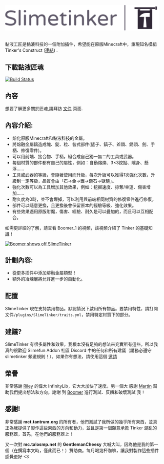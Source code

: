 <p align="center">
<img width="800" src="https://github.com/Sefiraat/SlimeTinker/blob/master/images/logo/logo.svg"><br><br>
</p>

黏液工匠是黏液科技的一個附加插件，希望能在原版Minecraft中，重現知名模組Tinker's Construct  ([連結](https://www.curseforge.com/minecraft/mc-mods/tinkers-construct)) .

## 下載黏液匠魂

[![Build Status](https://thebusybiscuit.github.io/builds/Sefiraat/SlimeTinker/master/badge.svg)](https://thebusybiscuit.github.io/builds/Sefiraat/SlimeTinker/master)

## 內容

想要了解更多關於匠魂,請拜訪 <a href="https://sefiraat.gitbook.io/docs/slimetinker/basics">文件</a> 頁面.

## 內容介紹:

* 熔化原版Minecraft和黏液科技的金屬。
* 將熔融金屬鑄造成塊、錠、粒、各式部件(鏟子、鎬子、斧頭、鋤頭、劍、手柄、修復零件)。
* 可以用前端、接合物、手柄，組合成自己獨一無二的工具或武器。
* 每個材質的部件都有自己的屬性，例如：自動熔煉、3×3挖掘、隱身、懸浮......
* 工具或武器的等級，會隨著使用而升級，每次升級可以獲得1次強化次數，升級到一定等級，品質會由「石→金→鐵→鑽石→獄髓」。
* 強化次數可以為工具增加其他效果，例如：挖掘速度、掠奪/幸運、傷害增加......
* 耐久度為0時，並不會爆掉，可以利用與前端相同材質的修復零件進行修復。
* 部件可以隨意更換，且更換後會保留原本的經驗等級、強化效果。
* 有些效果適用原版附魔，傷害、經驗、耐久是可以疊加的，而且可以互相配合。

如需更詳細的了解，請查看 Boomer_1 的視頻，該視頻介紹了 Tinker 的基礎知識！

[![Boomer shows off SlimeTinker](https://res.cloudinary.com/marcomontalbano/image/upload/v1626509062/video_to_markdown/images/youtube--gAUoxj-h26s-c05b58ac6eb4c4700831b2b3070cd403.jpg)](https://youtu.be/gAUoxj-h26s "Boomer shows off SlimeTinker")

## 計劃內容:

* 從更多插件中添加熔融金屬類型！
* 額外的冶煉層將允許進一步的自動化。

## 配置

SlimeTinker 現在支持禁用物品。默認情況下啟用所有物品。要禁用特性，請打開文件`/plugins/SlimeTinker/traits.yml`，禁用特定材質下的部分。
## 建議?

SlimeTinker 有很多屬性和效果，我根本沒有足夠的想法來充實所有這些。所以我
真的很歡迎 Slimefun Addon 社區 Discord 中的任何和所有建議（請務必遵守
slimetinker 頻道規則！）。如果你有想法，請使用這個 [邀請](https://discord.gg/J4KurMDCKU)

## 榮譽

非常感謝 [Riley](https://github.com/Mooy1) 的偉大 InfinityLib，它大大加快了速度。另一個大
感謝 [Martin](https://github.com/martinbrom) 幫助我們提出想法和方向。謝謝
到 [Boomer](https://www.youtube.com/channel/UC2ZmER18YBRYube-62-JVpA) 進行測試、反饋和破壞測試
我！


## 感謝!

非常感謝 **mct.tantrum.org** 的所有者，他們測試了我所做的幾乎所有東西，並真正為我提供了製作這些東西的方向和動力，並且是第一個願意承擔 Tinker 混亂的服務器，首先，在他們的服務器上！

又一次對 **mc.talosmp.net** 的 **GentlemanCheesy** 大喊大叫，因為他是我的第一個（在撰寫本文時，僅此而已！）贊助商。每月喝幾杯咖啡，讓我對製作這些插件感覺更好 <3

